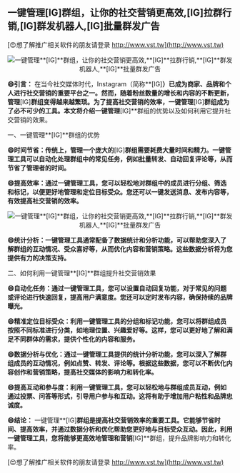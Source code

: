 ## **一键管理**[IG]**群组，让你的社交营销更高效,**[IG]**拉群行销,**[IG]**群发机器人,**[IG]**批量群发广告**

[😍想了解推广相关软件的朋友请登录 http://www.vst.tw](http://www.vst.tw)

 <center><img src="https://vst.tw/MP4/tuiguang/png/0.png" alt="一键管理**[IG]**群组，让你的社交营销更高效,**[IG]**拉群行销,**[IG]**群发机器人,**[IG]**批量群发广告"></center>

**😄引言：**
在当今社交媒体时代，Instagram（简称**[IG]**）已成为商家、品牌和个人进行社交营销的重要平台之一。然而，随着粉丝数量的增长和内容的不断更新，管理**[IG]**群组变得越来越繁琐。为了提高社交营销的效率，一键管理**[IG]**群组成为了必不可少的工具。本文将介绍一键管理**[IG]**群组的优势以及如何利用它提升社交营销的效果。

一、一键管理**[IG]**群组的优势

**😄时间节省：传统上，管理一个庞大的**[IG]**群组需要耗费大量时间和精力。一键管理工具可以自动化处理群组中的常见任务，例如批量转发、自动回复评论等，从而节省了管理者的时间。**

**😄提高效率：通过一键管理工具，您可以轻松地对群组中的成员进行分组、筛选和标记，以便更好地管理和定位目标受众。您还可以一键发送消息、发布内容等，有效提高社交营销的效率。**

 <center><img src="https://vst.tw/MP4/tuiguang/png/0.png" alt="一键管理**[IG]**群组，让你的社交营销更高效,**[IG]**拉群行销,**[IG]**群发机器人,**[IG]**批量群发广告"></center>

**😄统计分析：一键管理工具通常配备了数据统计和分析功能，可以帮助您深入了解群组的互动情况、受众喜好等，从而优化内容和营销策略。这些数据分析将为您提供有力的决策支持。**

二、如何利用一键管理**[IG]**群组提升社交营销效果

**😄自动化任务：通过一键管理工具，您可以设置自动回复功能，对于常见的问题或评论进行快速回复，提高用户满意度。您还可以定时发布内容，确保持续的品牌曝光。**

**😄精准定位目标受众：利用一键管理工具的分组和标记功能，您可以将群组成员按照不同标准进行分类，如地理位置、兴趣爱好等。这样，您可以更好地了解和满足不同群体的需求，提供个性化的内容和服务。**

**😄数据分析与优化：通过一键管理工具提供的统计分析功能，您可以深入了解群组成员的互动情况，例如点赞、转发、评论等。根据这些数据，您可以不断优化内容创作和营销策略，提高社交媒体的影响力和转化率。**

**😄提高互动和参与度：利用一键管理工具，您可以轻松地与群组成员互动，例如通过投票、问答等形式，引导用户参与和互动。这将有助于增加用户粘性和品牌忠诚度。**

**😄结论：**
一键管理**[IG]**群组是提高社交营销效率的重要工具。它能够节省时间、提高效率，并通过数据分析和优化帮助您更好地与目标受众互动。因此，利用一键管理工具，您将能够更高效地管理和营销**[IG]**群组，提升品牌影响力和转化率。

[😍想了解推广相关软件的朋友请登录 http://www.vst.tw](http://www.vst.tw)



